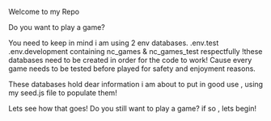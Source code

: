 Welcome to my Repo

Do you want to play a game?

You need to keep in mind i am using 2 env databases.
.env.test
.env.development
containing 
nc_games & nc_games_test respectfully
!these databases need to be created in order for the code to work!
Cause every game needs to be tested before played for safety and enjoyment reasons.

These databases hold dear information i am about to put in good use , using my seed.js file to populate them!

Lets see how that goes!
Do you still want to play a game? if so , lets begin!